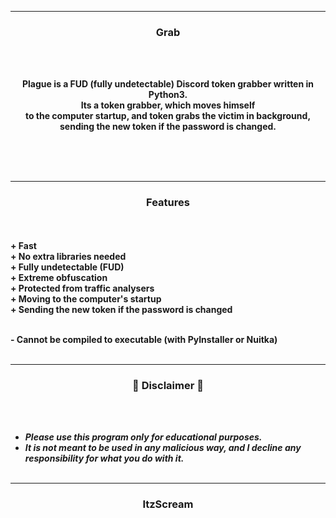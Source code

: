 -----

### <p align="center">Grab</p>

<br><br>
<p align="center">
<strong>
Plague is a FUD (fully undetectable) Discord token grabber written in Python3.
<br>
Its a token grabber, which moves himself
<br>
to the computer startup, and token grabs the victim in background, sending the new token if the password is changed.
<br><br><br>
</strong>
</p>
<br>

-----

### <p align="center">Features</p>

<br><br>
<strong>+ Fast</strong>
<br>
<strong>+ No extra libraries needed</strong>
<br>
<strong>+ Fully undetectable (FUD)</strong>
<br>
<strong>+ Extreme obfuscation</strong>
<br>
<strong>+ Protected from traffic analysers</strong>
<br>
<strong>+ Moving to the computer's startup</strong>
<br>
<strong>+ Sending the new token if the password is changed</strong>
<br>

<p align="right">
</p>

<br>
<strong>- Cannot be compiled to executable (with PyInstaller or Nuitka)</strong>
<br><br>

-----

### <p align="center">📌 Disclaimer 📌</p>

<br><br>
* ***Please use this program only for educational purposes.***
* ***It is not meant to be used in any malicious way, and I decline any responsibility for what you do with it.***
<br><br>

-----

### <p align="center">ItzScream</p>
